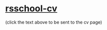 # [rsschool-cv](https://ninakavela.github.io/rsschool-cv/cv)

(click the text above to be sent to the cv page)
